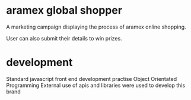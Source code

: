 # aramex global shopper
A marketing campaign displaying the process of aramex online shopping.

User can also submit their details to win prizes.

# development
Standard javascript front end development practise
Object Orientated Programming
External use of apis and libraries were used to develop this brand
